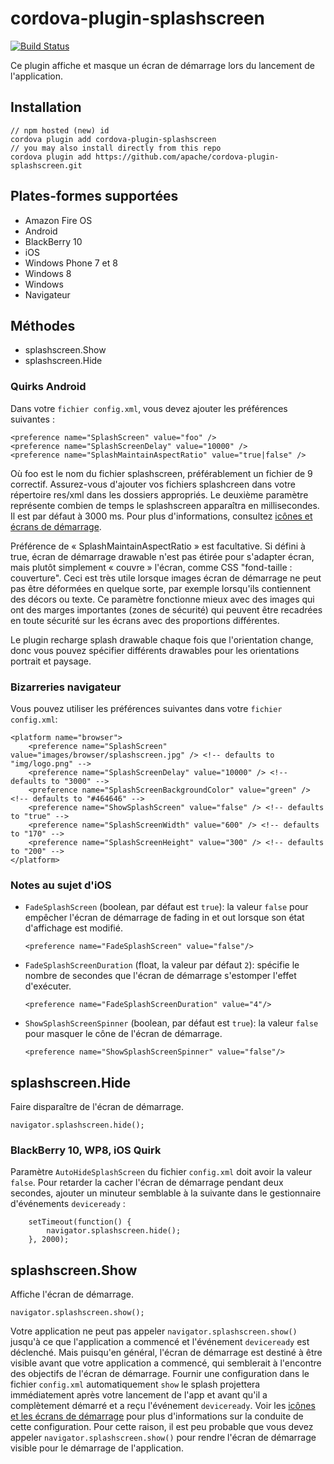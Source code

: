 <!--
# license: Licensed to the Apache Software Foundation (ASF) under one
#         or more contributor license agreements.  See the NOTICE file
#         distributed with this work for additional information
#         regarding copyright ownership.  The ASF licenses this file
#         to you under the Apache License, Version 2.0 (the
#         "License"); you may not use this file except in compliance
#         with the License.  You may obtain a copy of the License at
#
#           http://www.apache.org/licenses/LICENSE-2.0
#
#         Unless required by applicable law or agreed to in writing,
#         software distributed under the License is distributed on an
#         "AS IS" BASIS, WITHOUT WARRANTIES OR CONDITIONS OF ANY
#         KIND, either express or implied.  See the License for the
#         specific language governing permissions and limitations
#         under the License.
-->

# cordova-plugin-splashscreen

[![Build Status](https://travis-ci.org/apache/cordova-plugin-splashscreen.svg)](https://travis-ci.org/apache/cordova-plugin-splashscreen)

Ce plugin affiche et masque un écran de démarrage lors du lancement de l'application.

## Installation

    // npm hosted (new) id
    cordova plugin add cordova-plugin-splashscreen
    // you may also install directly from this repo
    cordova plugin add https://github.com/apache/cordova-plugin-splashscreen.git

## Plates-formes supportées

* Amazon Fire OS
* Android
* BlackBerry 10
* iOS
* Windows Phone 7 et 8
* Windows 8
* Windows
* Navigateur

## Méthodes

* splashscreen.Show
* splashscreen.Hide

### Quirks Android

Dans votre `fichier config.xml`, vous devez ajouter les préférences suivantes :

    <preference name="SplashScreen" value="foo" />
    <preference name="SplashScreenDelay" value="10000" />
    <preference name="SplashMaintainAspectRatio" value="true|false" />

Où foo est le nom du fichier splashscreen, préférablement un fichier de 9 correctif. Assurez-vous d'ajouter vos fichiers
splashcreen dans votre répertoire res/xml dans les dossiers appropriés. Le deuxième paramètre représente combien de
temps le splashscreen apparaîtra en millisecondes. Il est par défaut à 3000 ms. Pour plus d'informations,
consultez [icônes et écrans de démarrage](http://cordova.apache.org/docs/en/edge/config_ref_images.md.html).

Préférence de « SplashMaintainAspectRatio » est facultative. Si défini à true, écran de démarrage drawable n'est pas
étirée pour s'adapter écran, mais plutôt simplement « couvre » l'écran, comme CSS "fond-taille : couverture". Ceci est
très utile lorsque images écran de démarrage ne peut pas être déformées en quelque sorte, par exemple lorsqu'ils
contiennent des décors ou texte. Ce paramètre fonctionne mieux avec des images qui ont des marges importantes (zones de
sécurité) qui peuvent être recadrées en toute sécurité sur les écrans avec des proportions différentes.

Le plugin recharge splash drawable chaque fois que l'orientation change, donc vous pouvez spécifier différents drawables
pour les orientations portrait et paysage.

### Bizarreries navigateur

Vous pouvez utiliser les préférences suivantes dans votre `fichier config.xml`:

    <platform name="browser">
        <preference name="SplashScreen" value="images/browser/splashscreen.jpg" /> <!-- defaults to "img/logo.png" -->
        <preference name="SplashScreenDelay" value="10000" /> <!-- defaults to "3000" -->
        <preference name="SplashScreenBackgroundColor" value="green" /> <!-- defaults to "#464646" -->
        <preference name="ShowSplashScreen" value="false" /> <!-- defaults to "true" -->
        <preference name="SplashScreenWidth" value="600" /> <!-- defaults to "170" -->
        <preference name="SplashScreenHeight" value="300" /> <!-- defaults to "200" -->
    </platform>

### Notes au sujet d'iOS

* `FadeSplashScreen` (boolean, par défaut est `true`): la valeur `false` pour empêcher l'écran de démarrage de fading in
  et out lorsque son état d'affichage est modifié.

      <preference name="FadeSplashScreen" value="false"/>


* `FadeSplashScreenDuration` (float, la valeur par défaut `2`): spécifie le nombre de secondes que l'écran de démarrage
  s'estomper l'effet d'exécuter.

      <preference name="FadeSplashScreenDuration" value="4"/>


* `ShowSplashScreenSpinner` (boolean, par défaut est `true`): la valeur `false` pour masquer le cône de l'écran de
  démarrage.

      <preference name="ShowSplashScreenSpinner" value="false"/>

## splashscreen.Hide

Faire disparaître de l'écran de démarrage.

    navigator.splashscreen.hide();

### BlackBerry 10, WP8, iOS Quirk

Paramètre `AutoHideSplashScreen` du fichier `config.xml` doit avoir la valeur `false`. Pour retarder la cacher l'écran
de démarrage pendant deux secondes, ajouter un minuteur semblable à la suivante dans le gestionnaire
d'événements `deviceready` :

        setTimeout(function() {
            navigator.splashscreen.hide();
        }, 2000);

## splashscreen.Show

Affiche l'écran de démarrage.

    navigator.splashscreen.show();

Votre application ne peut pas appeler `navigator.splashscreen.show()` jusqu'à ce que l'application a commencé et
l'événement `deviceready` est déclenché. Mais puisqu'en général, l'écran de démarrage est destiné à être visible avant
que votre application a commencé, qui semblerait à l'encontre des objectifs de l'écran de démarrage. Fournir une
configuration dans le fichier `config.xml` automatiquement `show` le splash projettera immédiatement après votre
lancement de l'app et avant qu'il a complètement démarré et a reçu l'événement `deviceready`. Voir
les [icônes et les écrans de démarrage](http://cordova.apache.org/docs/en/edge/config_ref_images.md.html) pour plus
d'informations sur la conduite de cette configuration. Pour cette raison, il est peu probable que vous devez
appeler `navigator.splashscreen.show()` pour rendre l'écran de démarrage visible pour le démarrage de l'application.
